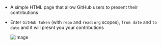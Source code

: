 * A simple HTML page that allow GitHub users to present their contributions
* Enter `GitHub token` (with `repo` and `read:org` scopes), `from date` and `to date` and it will presnt you your contributions

  
  ![image](https://github.com/user-attachments/assets/e0663074-8055-47af-97ea-94fcb22a6561)
